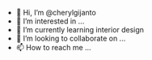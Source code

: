 - 👋 Hi, I’m @cherylgijanto
- 👀 I’m interested in ...
- 🌱 I’m currently learning interior design
- 💞️ I’m looking to collaborate on ...
- 📫 How to reach me ...

<!---
cherylgijanto/cherylgijanto is a ✨ special ✨ repository because its `README.md` (this file) appears on your GitHub profile.
You can click the Preview link to take a look at your changes.
--->
